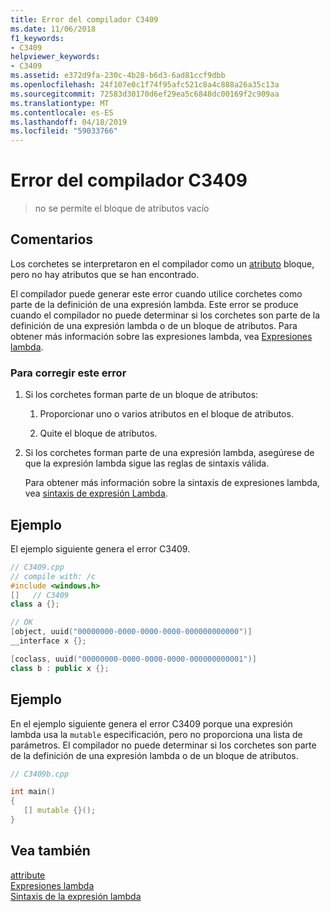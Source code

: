 ```yaml
---
title: Error del compilador C3409
ms.date: 11/06/2018
f1_keywords:
- C3409
helpviewer_keywords:
- C3409
ms.assetid: e372d9fa-230c-4b28-b6d3-6ad81ccf9dbb
ms.openlocfilehash: 24f107e0c1f74f95afc521c8a4c888a26a35c13a
ms.sourcegitcommit: 72583d30170d6ef29ea5c6848dc00169f2c909aa
ms.translationtype: MT
ms.contentlocale: es-ES
ms.lasthandoff: 04/18/2019
ms.locfileid: "59033766"
---
```

# <a name="compiler-error-c3409"></a>Error del compilador C3409

> no se permite el bloque de atributos vacío

## <a name="remarks"></a>Comentarios

Los corchetes se interpretaron en el compilador como un [atributo](../../windows/attributes-alphabetical-reference.md) bloque, pero no hay atributos que se han encontrado.

El compilador puede generar este error cuando utilice corchetes como parte de la definición de una expresión lambda. Este error se produce cuando el compilador no puede determinar si los corchetes son parte de la definición de una expresión lambda o de un bloque de atributos. Para obtener más información sobre las expresiones lambda, vea [Expresiones lambda](../../cpp/lambda-expressions-in-cpp.md).

### <a name="to-correct-this-error"></a>Para corregir este error

1. Si los corchetes forman parte de un bloque de atributos:

   1. Proporcionar uno o varios atributos en el bloque de atributos.

   1. Quite el bloque de atributos.

1. Si los corchetes forman parte de una expresión lambda, asegúrese de que la expresión lambda sigue las reglas de sintaxis válida.

   Para obtener más información sobre la sintaxis de expresiones lambda, vea [sintaxis de expresión Lambda](../../cpp/lambda-expression-syntax.md).

## <a name="example"></a>Ejemplo

El ejemplo siguiente genera el error C3409.

```cpp
// C3409.cpp
// compile with: /c
#include <windows.h>
[]   // C3409
class a {};

// OK
[object, uuid("00000000-0000-0000-0000-000000000000")]
__interface x {};

[coclass, uuid("00000000-0000-0000-0000-000000000001")]
class b : public x {};
```

## <a name="example"></a>Ejemplo

En el ejemplo siguiente genera el error C3409 porque una expresión lambda usa la `mutable` especificación, pero no proporciona una lista de parámetros. El compilador no puede determinar si los corchetes son parte de la definición de una expresión lambda o de un bloque de atributos.

```cpp
// C3409b.cpp

int main()
{
   [] mutable {}();
}
```

## <a name="see-also"></a>Vea también

[attribute](../../windows/attributes-alphabetical-reference.md)<br/>
[Expresiones lambda](../../cpp/lambda-expressions-in-cpp.md)<br/>
[Sintaxis de la expresión lambda](../../cpp/lambda-expression-syntax.md)